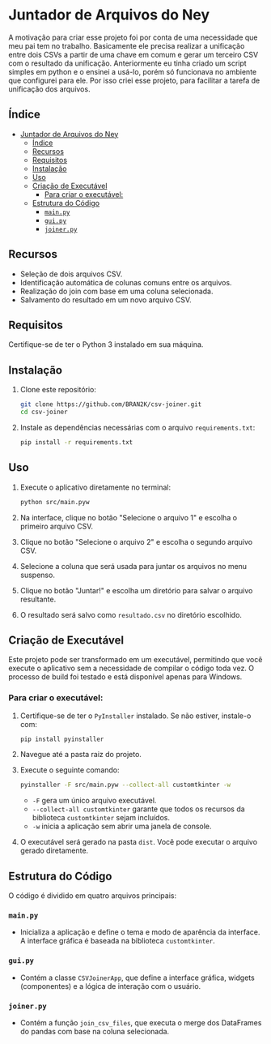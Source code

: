# Juntador de Arquivos do Ney

A motivação para criar esse projeto foi por conta de uma necessidade que meu pai tem no trabalho. Basicamente ele precisa realizar a unificação entre dois CSVs a partir de uma chave em comum e gerar um terceiro CSV com o resultado da unificação. Anteriormente eu tinha criado um script simples em python e o ensinei a usá-lo, porém só funcionava no ambiente que configurei para ele. Por isso criei esse projeto, para facilitar a tarefa de unificação dos arquivos.

## Índice

- [Juntador de Arquivos do Ney](#juntador-de-arquivos-do-ney)
  - [Índice](#índice)
  - [Recursos](#recursos)
  - [Requisitos](#requisitos)
  - [Instalação](#instalação)
  - [Uso](#uso)
  - [Criação de Executável](#criação-de-executável)
    - [Para criar o executável:](#para-criar-o-executável)
  - [Estrutura do Código](#estrutura-do-código)
    - [`main.py`](#mainpy)
    - [`gui.py`](#guipy)
    - [`joiner.py`](#joinerpy)

## Recursos

- Seleção de dois arquivos CSV.
- Identificação automática de colunas comuns entre os arquivos.
- Realização do join com base em uma coluna selecionada.
- Salvamento do resultado em um novo arquivo CSV.

## Requisitos

Certifique-se de ter o Python 3 instalado em sua máquina.

## Instalação

1. Clone este repositório:

   ```bash
   git clone https://github.com/BRAN2K/csv-joiner.git
   cd csv-joiner
   ```

2. Instale as dependências necessárias com o arquivo `requirements.txt`:
   ```bash
   pip install -r requirements.txt
   ```

## Uso

1. Execute o aplicativo diretamente no terminal:

   ```bash
   python src/main.pyw
   ```

2. Na interface, clique no botão "Selecione o arquivo 1" e escolha o primeiro arquivo CSV.

3. Clique no botão "Selecione o arquivo 2" e escolha o segundo arquivo CSV.

4. Selecione a coluna que será usada para juntar os arquivos no menu suspenso.

5. Clique no botão "Juntar!" e escolha um diretório para salvar o arquivo resultante.

6. O resultado será salvo como `resultado.csv` no diretório escolhido.

## Criação de Executável

Este projeto pode ser transformado em um executável, permitindo que você execute o aplicativo sem a necessidade de compilar o código toda vez. O processo de build foi testado e está disponível apenas para Windows.

### Para criar o executável:

1. Certifique-se de ter o `PyInstaller` instalado. Se não estiver, instale-o com:

   ```bash
   pip install pyinstaller
   ```

2. Navegue até a pasta raiz do projeto.

3. Execute o seguinte comando:

   ```bash
   pyinstaller -F src/main.pyw --collect-all customtkinter -w
   ```

   - `-F` gera um único arquivo executável.
   - `--collect-all customtkinter` garante que todos os recursos da biblioteca `customtkinter` sejam incluídos.
   - `-w` inicia a aplicação sem abrir uma janela de console.

4. O executável será gerado na pasta `dist`. Você pode executar o arquivo gerado diretamente.

## Estrutura do Código

O código é dividido em quatro arquivos principais:

### `main.py`

- Inicializa a aplicação e define o tema e modo de aparência da interface. A interface gráfica é baseada na biblioteca `customtkinter`.

### `gui.py`

- Contém a classe `CSVJoinerApp`, que define a interface gráfica, widgets (componentes) e a lógica de interação com o usuário.

### `joiner.py`

- Contém a função `join_csv_files`, que executa o merge dos DataFrames do pandas com base na coluna selecionada.

